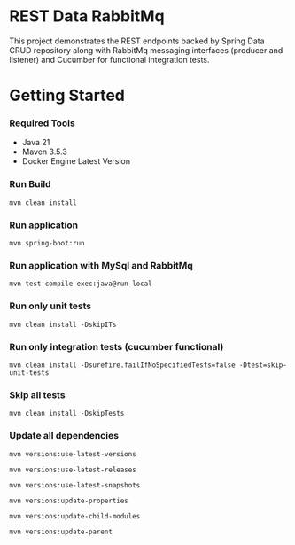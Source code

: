 # REST Data RabbitMq
This project demonstrates the REST endpoints backed by Spring Data CRUD repository along with RabbitMq messaging interfaces (producer and listener) and Cucumber for functional integration tests.

# Getting Started

### Required Tools

* Java 21
* Maven 3.5.3
* Docker Engine Latest Version

### Run Build

    mvn clean install

### Run application

    mvn spring-boot:run

### Run application with MySql and RabbitMq

    mvn test-compile exec:java@run-local

### Run only unit tests

    mvn clean install -DskipITs

### Run only integration tests (cucumber functional)

    mvn clean install -Dsurefire.failIfNoSpecifiedTests=false -Dtest=skip-unit-tests

### Skip all tests

    mvn clean install -DskipTests

### Update all dependencies

    mvn versions:use-latest-versions

    mvn versions:use-latest-releases

    mvn versions:use-latest-snapshots

    mvn versions:update-properties

    mvn versions:update-child-modules

    mvn versions:update-parent
